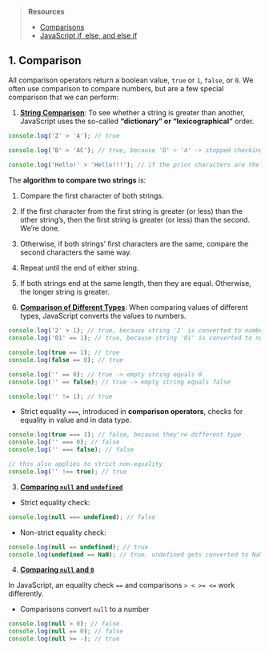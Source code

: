 > **Resources**
> - [Comparisons](https://javascript.info/comparison)
> - [JavaScript if, else, and else if](https://www.w3schools.com/js/js_if_else.asp)
## 1. Comparison
All comparison operators return a boolean value, `true` or `1`, `false`, or `0`. We often use comparison to compare numbers, but are a few special comparison that we can perform: 
1. <u>**String Comparison**</u>: To see whether a string is greater than another, JavaScript uses the so-called **“dictionary” or “lexicographical”** order.
```js
console.log('Z' > 'A'); // true

console.log('B' > 'AC'); // true, because 'B' > 'A' -> stopped checking and return true without checking 'C'
  
console.log('Hello!' > 'Hello!!!'); // if the prior characters are the same, the longer string is greater
```

The **algorithm to compare two strings** is:
1. Compare the first character of both strings.
2. If the first character from the first string is greater (or less) than the other string’s, then the first string is greater (or less) than the second. We’re done.
3. Otherwise, if both strings’ first characters are the same, compare the second characters the same way.
4. Repeat until the end of either string.
5. If both strings end at the same length, then they are equal. Otherwise, the longer string is greater.

2. <u>**Comparison of Different Types**</u>: 
When comparing values of different types, JavaScript converts the values to numbers.
```js
console.log('2' > 1); // true, because string '2' is converted to number 2
console.log('01' == 1); // true, because string '01' is converted to number 1

console.log(true == 1); // true
console.log(false == 0); // true

console.log('' == 0); // true -> empty string equals 0
console.log('' == false); // true -> empty string equals false

console.log('' != 1); // true
```
* Strict equality `===`, introduced in **comparison operators**, checks for equality in value and in data type. 
```js
console.log(true === 1); // false, because they're different type
console.log('' === 0); // false
console.log('' === false); // false

// this also applies to strict non-equality
console.log('' !== true); // true
```
3. <u>**Comparing `null` and `undefined`**</u>
* Strict equality check: 
```js
console.log(null === undefined); // false
```
* Non-strict equality check:
```js
console.log(null == undefined); // true
console.log(undefined == NaN); // true, undefined gets converted to NaN
```
4. <u>**Comparing `null` and `0`**</u>

In JavaScript, an equality check `==` and comparisons `> < >= <=` work differently. 
* Comparisons convert `null` to a number

```js
console.log(null > 0); // false
console.log(null == 0); // false
console.log(null >= -); // true
```